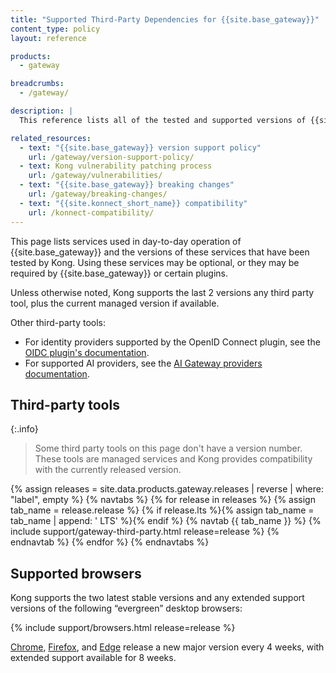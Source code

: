 ```yaml
---
title: "Supported Third-Party Dependencies for {{site.base_gateway}}"
content_type: policy
layout: reference

products:
  - gateway

breadcrumbs:
  - /gateway/

description: |
  This reference lists all of the tested and supported versions of {{site.base_gateway}}'s third-party dependencies.

related_resources:
  - text: "{{site.base_gateway}} version support policy"
    url: /gateway/version-support-policy/
  - text: Kong vulnerability patching process
    url: /gateway/vulnerabilities/
  - text: "{{site.base_gateway}} breaking changes"
    url: /gateway/breaking-changes/
  - text: "{{site.konnect_short_name}} compatibility"
    url: /konnect-compatibility/
---
```


This page lists services used in day-to-day operation of {{site.base_gateway}} and the versions of these services that have been tested by Kong.
Using these services may be optional, or they may be required by {{site.base_gateway}} or certain plugins.

Unless otherwise noted, Kong supports the last 2 versions any third party tool, plus the current managed version if available.

Other third-party tools:
* For identity providers supported by the OpenID Connect plugin, see the [OIDC plugin's documentation](/plugins/openid-connect/#supported-identity-providers).
* For supported AI providers, see the [AI Gateway providers documentation](/ai-gateway/ai-providers/).

## Third-party tools

{:.info}
> Some third party tools on this page don't have a version number. 
These tools are managed services and Kong provides compatibility with the currently released version.

{% assign releases = site.data.products.gateway.releases | reverse | where: "label", empty %}
{% navtabs %}
{% for release in releases %}
{% assign tab_name = release.release %}
{% if release.lts %}{% assign tab_name = tab_name | append: ' LTS' %}{% endif %}
{% navtab {{ tab_name }} %}
  {% include support/gateway-third-party.html release=release %}
{% endnavtab %}
{% endfor %}
{% endnavtabs %}

## Supported browsers

Kong supports the two latest stable versions and any extended support versions of the following “evergreen” desktop browsers:

{% include support/browsers.html release=release %}

[Chrome](https://www.chromium.org/chrome-release-channels/), 
[Firefox](https://support.mozilla.org/en-US/kb/switch-to-firefox-extended-support-release-esr), and 
[Edge](https://blogs.windows.com/msedgedev/2021/07/15/opt-in-extended-stable-release-cycle/) release a new major version every 4 weeks, 
with extended support available for 8 weeks.